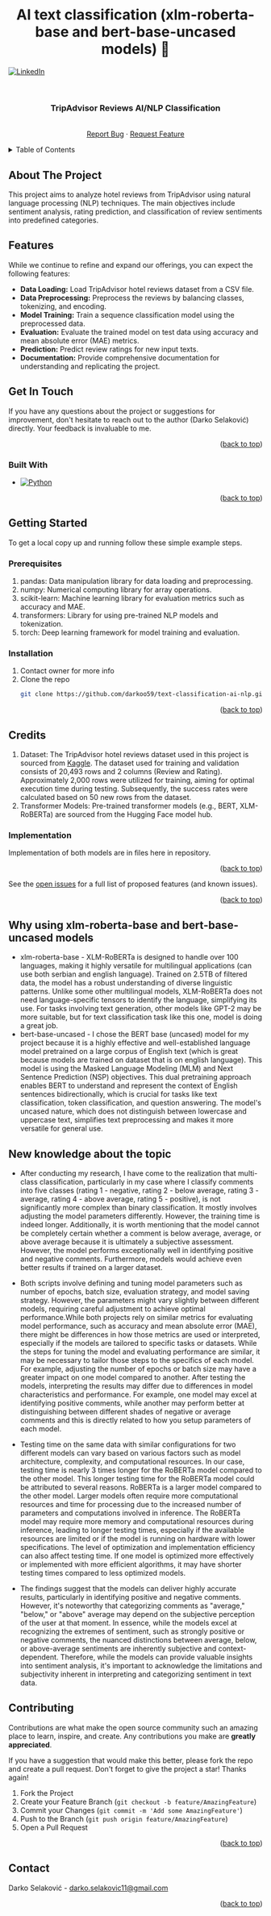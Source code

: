 <h1 align="center" id="title">AI text classification (xlm-roberta-base and bert-base-uncased models) 🤖</h1>




<a name="readme-top"></a>
[![LinkedIn][linkedin-shield]][linkedin-url]



<!-- PROJECT LOGO -->
<br />
<div align="center">
<h3 align="center">TripAdvisor Reviews AI/NLP Classification</h3>

  <p align="center">
    <br />
    <a href="https://github.com/darkoo59/text-classification-ai-nlp/issues">Report Bug</a>
    ·
    <a href="https://github.com/darkoo59/text-classification-ai-nlp/issues">Request Feature</a>
  </p>
</div>



<!-- TABLE OF CONTENTS -->
<details>
  <summary>Table of Contents</summary>
  <ol>
    <li>
      <a href="#about-the-project">About The Project</a>
      <ul>
        <li><a href="#built-with">Built With</a></li>
      </ul>
    </li>
    <li>
      <a href="#getting-started">Getting Started</a>
      <ul>
        <li><a href="#prerequisites">Prerequisites</a></li>
        <li><a href="#installation">Installation</a></li>
      </ul>
    </li>
    <li><a href="#credits">Credits</a></li>
    <li><a href="#contributing">Contributing</a></li>
    <li><a href="#contact">Contact</a></li>
  </ol>
</details>



<!-- ABOUT THE PROJECT -->

## About The Project

<a name="#about-the-project"></a>

This project aims to analyze hotel reviews from TripAdvisor using natural language processing (NLP) techniques. The main objectives include sentiment analysis, rating prediction, and classification of review sentiments into predefined categories.

<h2><b>Features</b></h2>
While we continue to refine and expand our offerings, you can expect the following features:

<ul>
    <li>
        <strong>Data Loading:</strong> Load TripAdvisor hotel reviews dataset from a CSV file.
    </li>
    <li>
        <strong>Data Preprocessing:</strong> Preprocess the reviews by balancing classes, tokenizing, and encoding.
    </li>
<li>
<strong>Model Training:</strong> Train a sequence classification model using the preprocessed data.
</li>
    <li>
        <strong>Evaluation:</strong> Evaluate the trained model on test data using accuracy and mean absolute error (MAE) metrics.
    </li>
      <li>
        <strong>Prediction:</strong> Predict review ratings for new input texts.
    </li>
      <li>
        <strong>Documentation:</strong> Provide comprehensive documentation for understanding and replicating the project.
    </li>
</ul>

<h2><b>Get In Touch</b></h2>
<a name="#built-with"></a>
If you have any questions about the project or suggestions for improvement, don't hesitate to reach out to the author (Darko Selaković) directly. Your feedback is invaluable to me.

<p align="right">(<a href="#readme-top">back to top</a>)</p>

### Built With

<a name="#built-with"></a>

* [![Python]][Python-url]

<p align="right">(<a href="#readme-top">back to top</a>)</p>



<!-- GETTING STARTED -->

## Getting Started

To get a local copy up and running follow these simple example steps.

### Prerequisites

  1. pandas: Data manipulation library for data loading and preprocessing.
  2. numpy: Numerical computing library for array operations.
  3. scikit-learn: Machine learning library for evaluation metrics such as accuracy and MAE.
  4. transformers: Library for using pre-trained NLP models and tokenization.
  5. torch: Deep learning framework for model training and evaluation.

### Installation

1. Contact owner for more info
2. Clone the repo
   ```sh
   git clone https://github.com/darkoo59/text-classification-ai-nlp.git
   ```

<p align="right">(<a href="#readme-top">back to top</a>)</p>


## Credits

<a name="#credits"></a>

1. Dataset: The TripAdvisor hotel reviews dataset used in this project is sourced from <a href="https://www.kaggle.com/datasets/andrewmvd/trip-advisor-hotel-reviews">Kaggle</a>. The dataset used for training and validation consists of 20,493 rows and 2 columns (Review and Rating). Approximately 2,000 rows were utilized for training, aiming for optimal execution time during testing. Subsequently, the success rates were calculated based on 50 new rows from the dataset.
2. Transformer Models: Pre-trained transformer models (e.g., BERT, XLM-RoBERTa) are sourced from the Hugging Face model hub.


<!-- USAGE EXAMPLES -->

### Implementation

Implementation of both models are in files here in repository.

<p align="right">(<a href="#readme-top">back to top</a>)</p>

See the [open issues](https://github.com/darkoo59/text-classification-ai-nlp/issues) for a full list of proposed features (and
known issues).

<p align="right">(<a href="#readme-top">back to top</a>)</p>

## Why using xlm-roberta-base and bert-base-uncased models
  * xlm-roberta-base - XLM-RoBERTa is designed to handle over 100 languages, making it highly versatile for multilingual applications (can use both serbian and english language). Trained on 2.5TB of filtered data, the model has a robust understanding of diverse linguistic patterns. Unlike some other multilingual models, XLM-RoBERTa does not need language-specific tensors to identify the language, simplifying its use. For tasks involving text generation, other models like GPT-2 may be more suitable, but for text classification task like this one, model is doing a great job.
  * bert-base-uncased - I chose the BERT base (uncased) model for my project because it is a highly effective and well-established language model pretrained on a large corpus of English text (which is great because models are trained on dataset that is on english language). This model is using the Masked Language Modeling (MLM) and Next Sentence Prediction (NSP) objectives. This dual pretraining approach enables BERT to understand and represent the context of English sentences bidirectionally, which is crucial for tasks like text classification, token classification, and question answering. The model's uncased nature, which does not distinguish between lowercase and uppercase text, simplifies text preprocessing and makes it more versatile for general use.

## New knowledge about the topic


  - After conducting my research, I have come to the realization that multi-class classification, particularly in my case where I classify comments into five classes (rating 1 - negative, rating 2 - below average, rating 3 - average, rating 4 - above average, rating 5 - positive), is not significantly more complex than binary classification. It mostly involves adjusting the model parameters differently. However, the training time is indeed longer. Additionally, it is worth mentioning that the model cannot be completely certain whether a comment is below average, average, or above average because it is ultimately a subjective assessment. However, the model performs exceptionally well in identifying positive and negative comments. Furthermore, models would achieve even better results if trained on a larger dataset.

  - Both scripts involve defining and tuning model parameters such as number of epochs, batch size, evaluation strategy, and model saving strategy. However, the parameters might vary slightly between different models, requiring careful adjustment to achieve optimal performance.While both projects rely on similar metrics for evaluating model performance, such as accuracy and mean absolute error (MAE), there might be differences in how those metrics are used or interpreted, especially if the models are tailored to specific tasks or datasets. While the steps for tuning the model and evaluating performance are similar, it may be necessary to tailor those steps to the specifics of each model. For example, adjusting the number of epochs or batch size may have a greater impact on one model compared to another. After testing the models, interpreting the results may differ due to differences in model characteristics and performance. For example, one model may excel at identifying positive comments, while another may perform better at distinguishing between different shades of negative or average comments and this is directly related to how you setup parameters of each model.

  - Testing time on the same data with similar configurations for two different models can vary based on various factors such as model architecture, complexity, and computational resources. In our case, testing time is nearly 3 times longer for the RoBERTa model compared to the other model. This longer testing time for the RoBERTa model could be attributed to several reasons. RoBERTa is a larger model compared to the other model. Larger models often require more computational resources and time for processing due to the increased number of parameters and computations involved in inference. The RoBERTa model may require more memory and computational resources during inference, leading to longer testing times, especially if the available resources are limited or if the model is running on hardware with lower specifications. The level of optimization and implementation efficiency can also affect testing time. If one model is optimized more effectively or implemented with more efficient algorithms, it may have shorter testing times compared to less optimized models.

  - The findings suggest that the models can deliver highly accurate results, particularly in identifying positive and negative comments. However, it's noteworthy that categorizing comments as "average," "below," or "above" average may depend on the subjective perception of the user at that moment. In essence, while the models excel at recognizing the extremes of sentiment, such as strongly positive or negative comments, the nuanced distinctions between average, below, or above-average sentiments are inherently subjective and context-dependent. Therefore, while the models can provide valuable insights into sentiment analysis, it's important to acknowledge the limitations and subjectivity inherent in interpreting and categorizing sentiment in text data.

<!-- CONTRIBUTING -->

## Contributing

Contributions are what make the open source community such an amazing place to learn, inspire, and create. Any
contributions you make are **greatly appreciated**.

If you have a suggestion that would make this better, please fork the repo and create a pull request.
Don't forget to give the project a star! Thanks again!

1. Fork the Project
2. Create your Feature Branch (`git checkout -b feature/AmazingFeature`)
3. Commit your Changes (`git commit -m 'Add some AmazingFeature'`)
4. Push to the Branch (`git push origin feature/AmazingFeature`)
5. Open a Pull Request

<p align="right">(<a href="#readme-top">back to top</a>)</p>


<!-- CONTACT -->

## Contact

Darko Selaković - darko.selakovic11@gmail.com


<p align="right">(<a href="#readme-top">back to top</a>)</p>





<!-- MARKDOWN LINKS & IMAGES -->
<!-- https://www.markdownguide.org/basic-syntax/#reference-style-links -->

[contributors-url]: https://github.com/darkoo59/instagram-analytics/graphs/contributors

[forks-shield]: https://img.shields.io/github/forks/othneildrew/Best-README-Template.svg?style=for-the-badge

[forks-url]: https://github.com/darkoo59/instagram-analytics/network/members

[stars-shield]: https://img.shields.io/github/stars/othneildrew/Best-README-Template.svg?style=for-the-badge

[stars-url]: https://github.com/darkoo59/instagram-analytics/stargazers

[issues-shield]: https://img.shields.io/github/issues/othneildrew/Best-README-Template.svg?style=for-the-badge

[issues-url]: https://github.com/darkoo59/instagram-analytics/issues

[linkedin-shield]: https://img.shields.io/badge/-LinkedIn-black.svg?style=for-the-badge&logo=linkedin&colorB=555

[linkedin-url]: [https://linkedin.com/in/othneildrew](https://www.linkedin.com/in/darko-selakovic-370792250/)

[Python]: https://img.shields.io/badge/python-3670A0?style=for-the-badge&logo=python&logoColor=ffdd54

[Python-url]: https://www.python.org/
